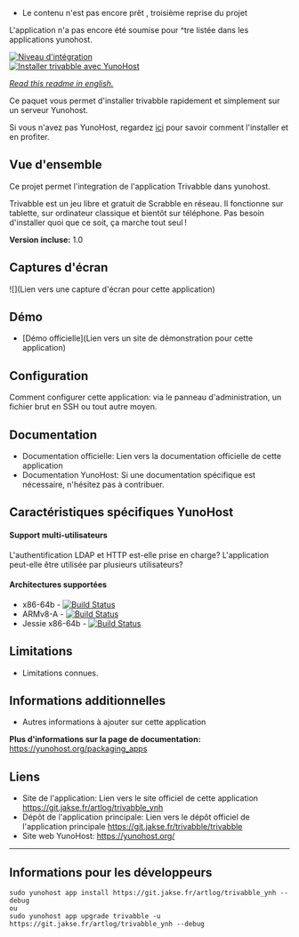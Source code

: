 
  * Le contenu n'est pas encore prêt , troisième reprise du projet

L'application n'a pas encore été soumise pour ^tre listée dans les applications yunohost.

[![Niveau d'intégration](https://dash.yunohost.org/integration/trivabble.svg)](https://dash.yunohost.org/appci/app/trivabble)  
[![Installer trivabble avec YunoHost](https://install-app.yunohost.org/install-with-yunohost.png)](https://install-app.yunohost.org/?app=trivabble)

*[Read this readme in english.](./README.md)* 

Ce paquet vous permet d'installer trivabble rapidement et simplement sur un serveur Yunohost.  

Si vous n'avez pas YunoHost, regardez [ici](https://yunohost.org/#/install) pour savoir comment l'installer et en profiter.

## Vue d'ensemble

Ce projet permet l'integration de l'application Trivabble dans yunohost.

Trivabble est un jeu libre et gratuit de Scrabble en réseau. Il fonctionne sur tablette, sur ordinateur classique et bientôt sur téléphone. Pas besoin d'installer quoi que ce soit, ça marche tout seul !

**Version incluse:** 1.0

## Captures d'écran

![](Lien vers une capture d'écran pour cette application)

## Démo

* [Démo officielle](Lien vers un site de démonstration pour cette application)

## Configuration

Comment configurer cette application: via le panneau d'administration, un fichier brut en SSH ou tout autre moyen.

## Documentation

 * Documentation officielle: Lien vers la documentation officielle de cette application
 * Documentation YunoHost: Si une documentation spécifique est nécessaire, n'hésitez pas à contribuer.

## Caractéristiques spécifiques YunoHost

#### Support multi-utilisateurs

L'authentification LDAP et HTTP est-elle prise en charge?
L'application peut-elle être utilisée par plusieurs utilisateurs?

#### Architectures supportées

* x86-64b - [![Build Status](https://ci-apps.yunohost.org/ci/logs/trivabble%20%28Apps%29.svg)](https://ci-apps.yunohost.org/ci/apps/trivabble/)
* ARMv8-A - [![Build Status](https://ci-apps-arm.yunohost.org/ci/logs/trivabble%20%28Apps%29.svg)](https://ci-apps-arm.yunohost.org/ci/apps/trivabble/)
* Jessie x86-64b - [![Build Status](https://ci-stretch.nohost.me/ci/logs/trivabble%20%28Apps%29.svg)](https://ci-stretch.nohost.me/ci/apps/trivabble/)

## Limitations

* Limitations connues.

## Informations additionnelles

* Autres informations à ajouter sur cette application

**Plus d'informations sur la page de documentation:**  
https://yunohost.org/packaging_apps

## Liens

 * Site de l'application: Lien vers le site officiel de cette application https://git.jakse.fr/artlog/trivabble_ynh
 * Dépôt de l'application principale: Lien vers le dépôt officiel de l'application principale https://git.jakse.fr/trivabble/trivabble
 * Site web YunoHost: https://yunohost.org/

---

Informations pour les développeurs
----------------

```
sudo yunohost app install https://git.jakse.fr/artlog/trivabble_ynh --debug
ou
sudo yunohost app upgrade trivabble -u https://git.jakse.fr/artlog/trivabble_ynh --debug
```
